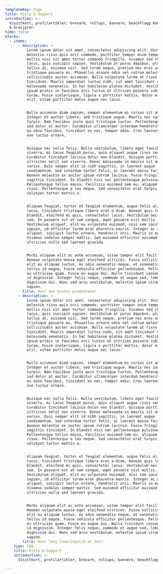 ```yaml
---
templateKey: Page
title: Hjelp & Support
introduction: >-
  Visittkort, profilartikler, brevark, rollups, bannere, beachflagg konvolutter
  & brosjyrer.
hide: false
blocks:
  - items:
      - description: >-
          Lorem ipsum dolor sit amet, consectetur adipiscing elit. Vestibulum
          molestie risus quis orci commodo, porttitor tempor enim tempor. Fusce
          mollis nisi sit amet tortor commodo fringilla. Vivamus sed rhoncus
          lacus, quis suscipit sapien. Vestibulum at purus dapibus, placerat
          tellus at, euismod nisl. Sed lorem neque, pretium nec eros ac,
          tristique posuere mi. Phasellus ornare odio vel rutrum molestie. Sed
          sollicitudin auctor accumsan. Nulla vulputate lorem at risus accumsan
          tincidunt. Mauris imperdiet luctus nibh, sit amet tincidunt diam
          malesuada venenatis. In hac habitasse platea dictumst. Vestibulum ante
          ipsum primis in faucibus orci luctus et ultrices posuere cubilia
          Curae; Fusce scelerisque, ligula a porttitor mattis, dolor mi tempus
          elit, vitae porttitor metus augue nec lacus.


          Nulla accumsan diam sapien, semper elementum mi cursus sit amet.
          Integer et auctor libero, sed tristique augue. Mauris nec iaculis
          turpis. Nam faucibus justo quis tristique luctus. Pellentesque maximus
          sed dolor at auctor. Curabitur ullamcorper interdum hendrerit. Proin
          eu odio faucibus, tincidunt ex nec, tempor odio. Cras laoreet tellus
          non luctus ornare.


          Quisque nec nulla felis. Nulla vestibulum, libero eget faucibus
          viverra, mi lacus feugiat purus, quis aliquet augue risus sed nulla.
          Curabitur tincidunt lacinia dolor non blandit. Quisque porttitor
          ultricies velit non viverra. Donec malesuada in mauris sit amet
          varius. Duis semper elit id nibh sagittis, in laoreet augue
          condimentum. Sed interdum tortor felis, ac laoreet massa facilisis in.
          Aenean molestie ex auctor ipsum rutrum lacinia. Fusce fringilla
          sagittis tincidunt. In blandit nisi nec pellentesque pulvinar.
          Pellentesque tellus massa, facilisis euismod sem eu, aliquam volutpat
          risus. Pellentesque a leo neque. Sed consectetur erat turpis, vel
          volutpat tortor mattis a.


          Aliquam feugiat, tortor et feugiat elementum, augue felis aliquam
          lacus, tincidunt tristique libero erat a diam. Aenean quis lorem
          blandit, eleifend mi quis, consectetur lacus. Vestibulum nec sagittis
          sem. In posuere est at sem congue, eget posuere nisl mollis.
          Vestibulum aliquet, elit eu vulputate euismod, nisi sem iaculis
          sapien, id efficitur lorem erat pharetra mauris. Integer ac sapien
          aliquet, suscipit lectus ornare, hendrerit orci. Mauris in mauris ex.
          Vivamus sodales semper mattis. Sed euismod efficitur euismod. Integer
          ultricies nulla sed laoreet gravida.


          Morbi aliquam elit ac ante accumsan, vitae tempor elit facilisis.
          Aenean vulputate massa eget eleifend ultrices. Fusce sollicitudin,
          elit eu aliquam luctus, ex odio venenatis neque, et venenatis urna
          tellus id magna. Fusce vehicula efficitur pellentesque. Pellentesque
          eu ultricies quam. Fusce eu augue dui. Nulla tincidunt consequat quam
          id dignissim. Integer felis neque, commodo et augue sed, lobortis
          dignissim dui. Nunc sed arcu vestibulum, molestie ipsum vitae, blandit
          sapien.
        title: Hvor mye koster produktene?
      - description: >-
          Lorem ipsum dolor sit amet, consectetur adipiscing elit. Vestibulum
          molestie risus quis orci commodo, porttitor tempor enim tempor. Fusce
          mollis nisi sit amet tortor commodo fringilla. Vivamus sed rhoncus
          lacus, quis suscipit sapien. Vestibulum at purus dapibus, placerat
          tellus at, euismod nisl. Sed lorem neque, pretium nec eros ac,
          tristique posuere mi. Phasellus ornare odio vel rutrum molestie. Sed
          sollicitudin auctor accumsan. Nulla vulputate lorem at risus accumsan
          tincidunt. Mauris imperdiet luctus nibh, sit amet tincidunt diam
          malesuada venenatis. In hac habitasse platea dictumst. Vestibulum ante
          ipsum primis in faucibus orci luctus et ultrices posuere cubilia
          Curae; Fusce scelerisque, ligula a porttitor mattis, dolor mi tempus
          elit, vitae porttitor metus augue nec lacus.


          Nulla accumsan diam sapien, semper elementum mi cursus sit amet.
          Integer et auctor libero, sed tristique augue. Mauris nec iaculis
          turpis. Nam faucibus justo quis tristique luctus. Pellentesque maximus
          sed dolor at auctor. Curabitur ullamcorper interdum hendrerit. Proin
          eu odio faucibus, tincidunt ex nec, tempor odio. Cras laoreet tellus
          non luctus ornare.


          Quisque nec nulla felis. Nulla vestibulum, libero eget faucibus
          viverra, mi lacus feugiat purus, quis aliquet augue risus sed nulla.
          Curabitur tincidunt lacinia dolor non blandit. Quisque porttitor
          ultricies velit non viverra. Donec malesuada in mauris sit amet
          varius. Duis semper elit id nibh sagittis, in laoreet augue
          condimentum. Sed interdum tortor felis, ac laoreet massa facilisis in.
          Aenean molestie ex auctor ipsum rutrum lacinia. Fusce fringilla
          sagittis tincidunt. In blandit nisi nec pellentesque pulvinar.
          Pellentesque tellus massa, facilisis euismod sem eu, aliquam volutpat
          risus. Pellentesque a leo neque. Sed consectetur erat turpis, vel
          volutpat tortor mattis a.


          Aliquam feugiat, tortor et feugiat elementum, augue felis aliquam
          lacus, tincidunt tristique libero erat a diam. Aenean quis lorem
          blandit, eleifend mi quis, consectetur lacus. Vestibulum nec sagittis
          sem. In posuere est at sem congue, eget posuere nisl mollis.
          Vestibulum aliquet, elit eu vulputate euismod, nisi sem iaculis
          sapien, id efficitur lorem erat pharetra mauris. Integer ac sapien
          aliquet, suscipit lectus ornare, hendrerit orci. Mauris in mauris ex.
          Vivamus sodales semper mattis. Sed euismod efficitur euismod. Integer
          ultricies nulla sed laoreet gravida.


          Morbi aliquam elit ac ante accumsan, vitae tempor elit facilisis.
          Aenean vulputate massa eget eleifend ultrices. Fusce sollicitudin,
          elit eu aliquam luctus, ex odio venenatis neque, et venenatis urna
          tellus id magna. Fusce vehicula efficitur pellentesque. Pellentesque
          eu ultricies quam. Fusce eu augue dui. Nulla tincidunt consequat quam
          id dignissim. Integer felis neque, commodo et augue sed, lobortis
          dignissim dui. Nunc sed arcu vestibulum, molestie ipsum vitae, blandit
          sapien.
        title: Hvor lang leveringstid er det?
    type: FAQ
    title: Hjelp & Support
    introduction: >-
      Visittkort, profilartikler, brevark, rollups, bannere, beachflagg konvolutter & brosjyrer.
    
---
```


